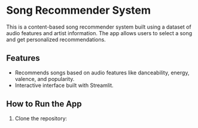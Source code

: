 # Song Recommender System

This is a content-based song recommender system built using a dataset of audio features and artist information. The app allows users to select a song and get personalized recommendations.

## Features
- Recommends songs based on audio features like danceability, energy, valence, and popularity.
- Interactive interface built with Streamlit.

## How to Run the App
1. Clone the repository:
